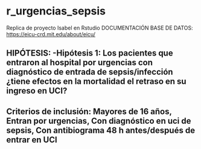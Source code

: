 # r_urgencias_sepsis
Replica de proyecto Isabel en Rstudio
DOCUMENTACIÓN BASE DE DATOS: https://eicu-crd.mit.edu/about/eicu/

HIPÓTESIS: -Hipótesis 1: 
    Los pacientes que entraron al hospital por urgencias con diagnóstico de entrada de sepsis/infección ¿tiene efectos en la mortalidad el retraso en su ingreso en UCI?
-
   Criterios de inclusión:  Mayores de 16 años, Entran por urgencias,  Con diagnóstico en uci de sepsis, Con antibiograma 48 h antes/después de entrar en UCI
-
